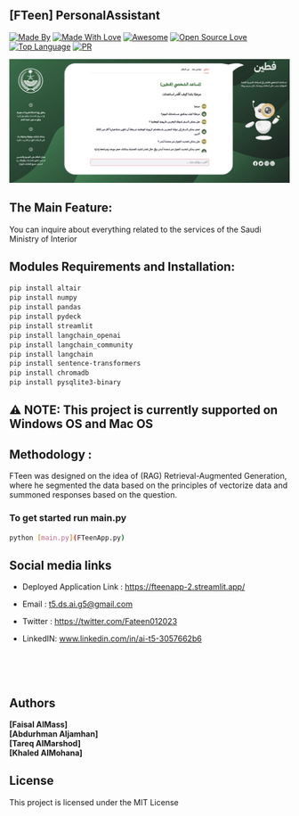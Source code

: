 ## [FTeen] PersonalAssistant  

[![Made By](https://img.shields.io/badge/Made%20by-FTeen-blue.svg)](https://github.com/roshan9419) [![Made With Love](https://img.shields.io/badge/Made%20With-Love-orange.svg)](https://github.com/roshan9419) [![Awesome](https://cdn.rawgit.com/sindresorhus/awesome/d7305f38d29fed78fa85652e3a63e154dd8e8829/media/badge.svg)](https://github.com/roshan9419) [![Open Source Love](https://badges.frapsoft.com/os/v2/open-source.svg?v=103)](https://github.com/roshan9419) [![Top Language](https://img.shields.io/github/languages/top/roshan9419/PersonalAssistantChatbot.svg?style=flat&color=informational)](https://github.com/roshan9419) [![PR](https://img.shields.io/badge/PRs-welcome-brightgreen.svg?style=flat)](https://github.com/roshan9419)
<br>



![alt text](https://github.com/FTeen-PA/fteenapp/blob/main/img/FTeen.jpg)


## The Main Feature:  
You can inquire about everything related to the services of the Saudi Ministry of Interior
 

## Modules Requirements and Installation:  
```sh
pip install altair
pip install numpy
pip install pandas
pip install pydeck
pip install streamlit
pip install langchain_openai
pip install langchain_community
pip install langchain
pip install sentence-transformers
pip install chromadb
pip install pysqlite3-binary 
```
## ⚠ NOTE: This project is currently supported on Windows OS and Mac OS

## Methodology :
FTeen was designed on the idea of (RAG) Retrieval-Augmented Generation, where he segmented the data based on the principles of vectorize data and summoned responses based on the question.

### To get started run main.py  
```sh
python [main.py](FTeenApp.py)
```

## Social media links
- Deployed Application Link :
https://fteenapp-2.streamlit.app/

- Email : t5.ds.ai.g5@gmail.com

- Twitter : 
https://twitter.com/Fateen012023

- LinkedIN:
www.linkedin.com/in/ai-t5-3057662b6



  <br><br><br>

## Authors

 **[Faisal AlMass]**
 <br>
 **[Abdurhman Aljamhan]**
 <br> 
**[Tareq AlMarshod]**
<br>
**[Khaled AlMohana]**


## License

This project is licensed under the MIT License

